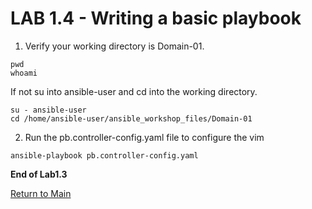 # LAB 1.4 - Writing a basic playbook

1. Verify your working directory is Domain-01.
```
pwd
whoami
```
If not su into ansible-user and cd into the working directory.
```
su - ansible-user
cd /home/ansible-user/ansible_workshop_files/Domain-01
```
2. Run the pb.controller-config.yaml file to configure the vim
```
ansible-playbook pb.controller-config.yaml
```


**End of Lab1.3**

[Return to Main](/README.md)
